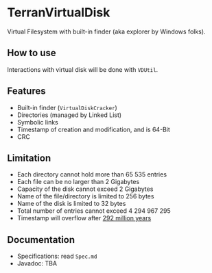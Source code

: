 # TerranVirtualDisk

Virtual Filesystem with built-in finder (aka explorer by Windows folks).

## How to use

Interactions with virtual disk will be done with ```VDUtil```.

## Features

- Built-in finder (```VirtualDiskCracker```)
- Directories (managed by Linked List)
- Symbolic links
- Timestamp of creation and modification, and is 64-Bit
- CRC

## Limitation

- Each directory cannot hold more than 65 535 entries
- Each file can be no larger than 2 Gigabytes
- Capacity of the disk cannot exceed 2 Gigabytes
- Name of the file/directory is limited to 256 bytes
- Name of the disk is limited to 32 bytes
- Total number of entries cannot exceed 4 294 967 295
- Timestamp will overflow after [292 million years](https://www.wolframalpha.com/input/?i=(2%5E63+%2F+1000)+seconds+from+unix+epoch)

## Documentation

- Specifications: read ```Spec.md```
- Javadoc: TBA
